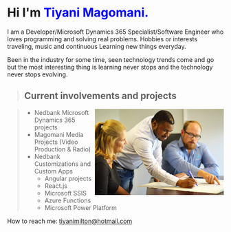 # Hi I'm **<span style="color:blue">Tiyani Magomani.</span>**

I am a Developer/Microsoft Dynamics 365 Specialist/Software Engineer who loves programming and solving real problems.
Hobbies or interests traveling, music and continuous Learning new things everyday.

Been in the industry for some time, seen technology trends come and go but the most interesting thing is learning never stops and the technology never stops evolving.


> ## Current involvements and projects

<picture >
  <img alt="Shows an illustrated sun in light color mode and a moon with stars in dark color mode." src="IMG_0341.jpeg" width="300"  align="right" >
</picture>

>    * Nedbank Microsoft Dynamics 365 projects
>    * Magomani Media Projects (Video Production & Radio)  
>    * Nedbank Customizations and Custom Apps
>      - Angular projects
>      - React.js
>      - Microsoft SSIS
>      - Azure Functions
>      - Microsoft Power Platform 

How to reach me: tiyanimilton@hotmail.com
